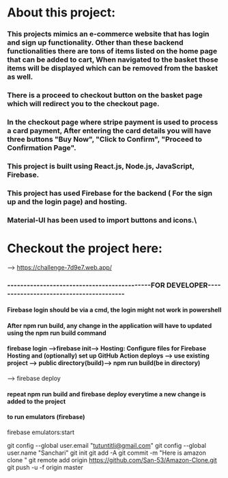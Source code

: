 # About this project:
### This projects mimics an e-commerce website that has login and sign up functionality. Other than these backend functionalities there are tons of items listed on the home page that can be added to cart, When navigated to the basket those items will be displayed which can be removed from the basket as well.
### There is a proceed to checkout button on the basket page which will redirect you to the checkout page.
### In the checkout page where stripe payment is used to process a card payment, After entering the card details you will have three buttons "Buy Now", "Click to Confirm", "Proceed to Confirmation Page".
### This project is built using React.js, Node.js, JavaScript, Firebase.
### This project has used Firebase for the backend ( For the sign up and the login page) and hosting.
### Material-UI has been used to import buttons and icons.\
# Checkout the project here:
-->  https://challenge-7d9e7.web.app/




  
### --------------------------------------------FOR DEVELOPER----------------------------------------
#### Firebase login should be via a cmd, the login might not work in powershell

#### After npm run build, any change in the application will have to updated using the npm run build command
#### firebase login -->firebase init--> Hosting: Configure files for Firebase Hosting and (optionally) set up GitHub Action deploys  --> use existing project --> public directory(build)--> npm run build(be in directory)
--> firebase deploy
#### repeat npm run build and firebase deploy everytime a new change is added to the project

#### to run emulators (firebase)
firebase emulators:start

git config --global user.email "tutuntitli@gmail.com"
git config --global user.name "Sanchari"
git init
git add -A
git commit -m "Here is amazon clone "
git remote add origin https://github.com/San-53/Amazon-Clone.git
git push -u -f origin master
